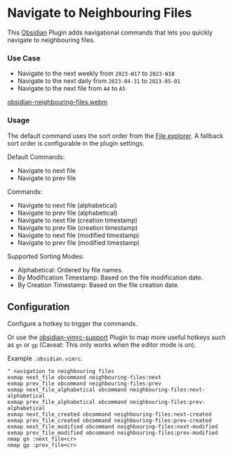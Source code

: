 # Navigate to Neighbouring Files

This [Obsidian](https://obsidian.md/) Plugin adds navigational commands that lets you quickly navigate to neighbouring files.

### Use Case

- Navigate to the next weekly from `2023-W17` to `2023-W18`
- Navigate to the next daily from `2023-04-31` to `2023-05-01`
- Navigate to the next file from `A4` to `A5`

[obsidian-neighbouring-files.webm](https://github.com/user-attachments/assets/cdc04e2b-e3d9-4d77-8b2c-cbfa4ef4436d)

### Usage

The default command uses the sort order from the [File explorer](https://help.obsidian.md/Plugins/File+explorer).
A fallback sort order is configurable in the plugin settings.

Default Commands:
- Navigate to next file
- Navigate to prev file

Commands:
- Navigate to next file (alphabetical)
- Navigate to prev file (alphabetical)
- Navigate to next file (creation timestamp)
- Navigate to prev file (creation timestamp)
- Navigate to next file (modified timestamp)
- Navigate to prev file (modified timestamp)

Supported Sorting Modes:
- Alphabetical: Ordered by file names.
- By Modification Timestamp: Based on the file modification date.
- By Creation Timestamp: Based on the file creation date.

## Configuration

Configure a hotkey to trigger the commands.

Or use the [obsidian-vimrc-support](https://github.com/esm7/obsidian-vimrc-support) Plugin to map more useful hotkeys such as `gn` or `gp`
(Caveat: This only works when the editor mode is on).

Example `.obsidian.vimrc`.

```vimrc
" navigation to neighbouring files
exmap next_file obcommand neighbouring-files:next
exmap prev_file obcommand neighbouring-files:prev
exmap next_file_alphabetical obcommand neighbouring-files:next-alphabetical
exmap prev_file_alphabetical obcommand neighbouring-files:prev-alphabetical
exmap next_file_created obcommand neighbouring-files:next-created
exmap prev_file_created obcommand neighbouring-files:prev-created
exmap next_file_modified obcommand neighbouring-files:next-modified
exmap prev_file_modified obcommand neighbouring-files:prev-modified
nmap gn :next_file<cr>
nmap gp :prev_file<cr>
```
